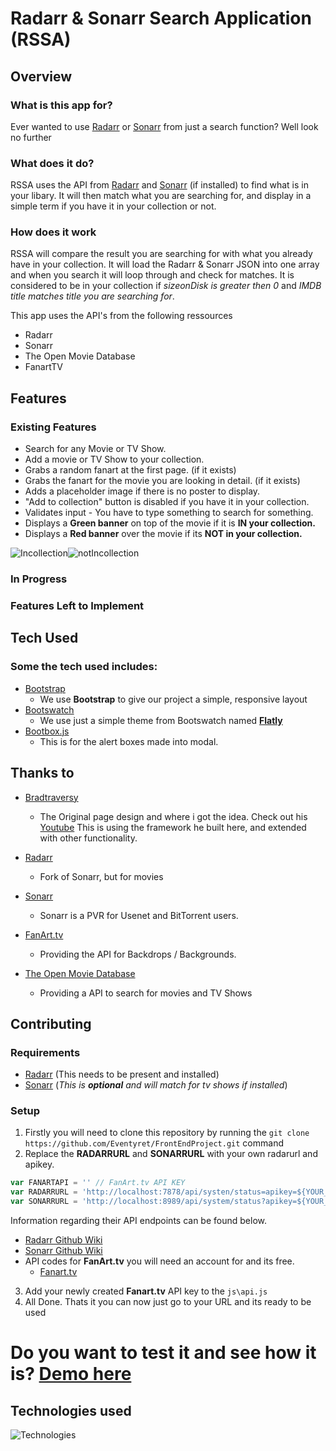 # Radarr & Sonarr Search Application (RSSA)
 
## Overview
 
### What is this app for?
 
Ever wanted to use [Radarr](https://github.com/Radarr/Radarr) or [Sonarr](https://github.com/Sonarr/Sonarr) from just a search function? Well look no further

### What does it do?
 RSSA uses the API from [Radarr](https://github.com/Radarr/Radarr) and [Sonarr](https://github.com/Sonarr/Sonarr) (if installed) to find what is in your libary. It will then match what you are searching for, and display in a simple term if you have it in your collection or not.
    

### How does it work
 
RSSA will compare the result you are searching for with what you already have in your collection.
It will load the Radarr & Sonarr JSON into one array and when you search it will loop through and check for matches. 
It is considered to be in your collection if *sizeonDisk is greater then 0* and *IMDB title matches title you are searching for*.

This app uses the API's from the following ressources
- Radarr
- Sonarr
- The Open Movie Database
- FanartTV

## Features
 
### Existing Features
- Search for any Movie or TV Show.
- Add a movie or TV Show to your collection.
- Grabs a random fanart at the first page. (if it exists)
- Grabs the fanart for the movie you are looking in detail. (if it exists)
- Adds a placeholder image if there is no poster to display.
- "Add to collection" button is disabled if you have it in your collection.
- Validates input - You have to type something to search for something.
- Displays a **__Green banner__** on top of the movie if it is **__IN your collection.__**
- Displays a **__Red banner__** over the movie if its **__NOT in your collection.__**

![Incollection](http://i.imgur.com/REPeTxI.png)![notIncollection](http://i.imgur.com/HM4ptxW.png)

### In Progress
 
### Features Left to Implement
 
## Tech Used
### Some the tech used includes:
- [Bootstrap](http://getbootstrap.com/)
    - We use **Bootstrap** to give our project a simple, responsive layout
- [Bootswatch](https://bootswatch.com)
    - We use just a simple theme from Bootswatch named **[Flatly](https://bootswatch.com/flatly/)**
- [Bootbox.js](http://bootboxjs.com/)
    - This is for the alert boxes made into modal.

## Thanks to

- [Bradtraversy](https://github.com/bradtraversy/movieinfo) 
    - The Original page design and where i got the idea. Check out his [Youtube](https://www.youtube.com/watch?v=YsPqjYGauns) This is using the framework he built here, and extended with other functionality.

- [Radarr](https://github.com/Radarr/Radarr)
    - Fork of Sonarr, but for movies
- [Sonarr](https://github.com/Sonarr/Sonarr)
    - Sonarr is a PVR for Usenet and BitTorrent users.
- [FanArt.tv](https://www.fanart.tv)
    - Providing the API for Backdrops / Backgrounds.
- [The Open Movie Database](https://www.omdbapi.com/)
    - Providing a API to search for movies and TV Shows

## Contributing

### Requirements
- [Radarr](https://github.com/Radarr/Radarr) (This needs to be present and installed)
- [Sonarr](https://github.com/Sonarr/Sonarr) (*This is **optional** and will match for tv shows if installed*)
 
### Setup
1. Firstly you will need to clone this repository by running the ```git clone https://github.com/Eventyret/FrontEndProject.git``` command
2. Replace the **RADARRURL** and **SONARRURL** with your own radarurl and apikey. 

```javascript 
var FANARTAPI = '' // FanArt.tv API KEY
var RADARRURL = 'http://localhost:7878/api/systen/status=apikey=${YOUR_API_KEY}' // Radarr URL
var SONARRURL = 'http://localhost:8989/api/system/status?apikey=${YOUR_API_KEY}' // Sonarr URL 
```

Information regarding their API endpoints can be found below.
- [Radarr Github Wiki](https://github.com/Radarr/Radarr/wiki/API)
- [Sonarr Github Wiki](https://github.com/Sonarr/Sonarr/wiki/API)
- API codes for **FanArt.tv** you will need an account for and its free.
    - [Fanart.tv](https://fanart.tv/get-an-api-key/)
3. Add your newly created **Fanart.tv** API key to the `js\api.js`
4. All Done. Thats it you can now just go to your URL and its ready to be used

# Do you want to test it and see how it is? [Demo here](https://eventyret.github.io/FrontEndProject)

## Technologies used

![Technologies](https://camo.githubusercontent.com/904ade21b6fb63dec17555495bb36f749ba52023/68747470733a2f2f73332d75732d776573742d322e616d617a6f6e6177732e636f6d2f706c7567696e7365727665722f646f635265736f75726365732f737461636b2e737667)